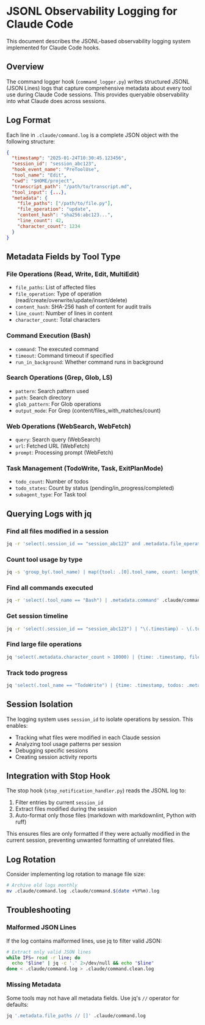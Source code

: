 # JSONL Observability Logging for Claude Code

This document describes the JSONL-based observability logging system implemented for Claude Code hooks.

## Overview

The command logger hook (`command_logger.py`) writes structured JSONL (JSON Lines) logs that capture comprehensive metadata about every tool use during Claude Code sessions. This provides queryable observability into what Claude does across sessions.

## Log Format

Each line in `.claude/command.log` is a complete JSON object with the following structure:

```json
{
  "timestamp": "2025-01-24T10:30:45.123456",
  "session_id": "session_abc123",
  "hook_event_name": "PreToolUse",
  "tool_name": "Edit",
  "cwd": "$HOME/project",
  "transcript_path": "/path/to/transcript.md",
  "tool_input": {...},
  "metadata": {
    "file_paths": ["/path/to/file.py"],
    "file_operation": "update",
    "content_hash": "sha256:abc123...",
    "line_count": 42,
    "character_count": 1234
  }
}
```

## Metadata Fields by Tool Type

### File Operations (Read, Write, Edit, MultiEdit)

- `file_paths`: List of affected files
- `file_operation`: Type of operation (read/create/overwrite/update/insert/delete)
- `content_hash`: SHA-256 hash of content for audit trails
- `line_count`: Number of lines in content
- `character_count`: Total characters

### Command Execution (Bash)

- `command`: The executed command
- `timeout`: Command timeout if specified
- `run_in_background`: Whether command runs in background

### Search Operations (Grep, Glob, LS)

- `pattern`: Search pattern used
- `path`: Search directory
- `glob_pattern`: For Glob operations
- `output_mode`: For Grep (content/files_with_matches/count)

### Web Operations (WebSearch, WebFetch)

- `query`: Search query (WebSearch)
- `url`: Fetched URL (WebFetch)
- `prompt`: Processing prompt (WebFetch)

### Task Management (TodoWrite, Task, ExitPlanMode)

- `todo_count`: Number of todos
- `todo_states`: Count by status (pending/in_progress/completed)
- `subagent_type`: For Task tool

## Querying Logs with jq

### Find all files modified in a session

```bash
jq -r 'select(.session_id == "session_abc123" and .metadata.file_operation != "read") | .metadata.file_paths[]' .claude/command.log | sort -u
```

### Count tool usage by type

```bash
jq -s 'group_by(.tool_name) | map({tool: .[0].tool_name, count: length})' .claude/command.log
```

### Find all commands executed

```bash
jq -r 'select(.tool_name == "Bash") | .metadata.command' .claude/command.log
```

### Get session timeline

```bash
jq -r 'select(.session_id == "session_abc123") | "\(.timestamp) - \(.tool_name): \(.metadata.file_paths // .metadata.command // .metadata.query // "N/A")"' .claude/command.log
```

### Find large file operations

```bash
jq 'select(.metadata.character_count > 10000) | {time: .timestamp, file: .metadata.file_paths, size: .metadata.character_count}' .claude/command.log
```

### Track todo progress

```bash
jq 'select(.tool_name == "TodoWrite") | {time: .timestamp, todos: .metadata.todo_states}' .claude/command.log
```

## Session Isolation

The logging system uses `session_id` to isolate operations by session. This enables:

- Tracking what files were modified in each Claude session
- Analyzing tool usage patterns per session
- Debugging specific sessions
- Creating session activity reports

## Integration with Stop Hook

The stop hook (`stop_notification_handler.py`) reads the JSONL log to:

1. Filter entries by current `session_id`
2. Extract files modified during the session
3. Auto-format only those files (markdown with markdownlint, Python with ruff)

This ensures files are only formatted if they were actually modified in the current session, preventing unwanted formatting of unrelated files.

## Log Rotation

Consider implementing log rotation to manage file size:

```bash
# Archive old logs monthly
mv .claude/command.log .claude/command.$(date +%Y%m).log
```

## Troubleshooting

### Malformed JSON Lines

If the log contains malformed lines, use jq to filter valid JSON:

```bash
# Extract only valid JSON lines
while IFS= read -r line; do
  echo "$line" | jq -c '.' 2>/dev/null && echo "$line"
done < .claude/command.log > .claude/command.clean.log
```

### Missing Metadata

Some tools may not have all metadata fields. Use jq's `//` operator for defaults:

```bash
jq '.metadata.file_paths // []' .claude/command.log
```
